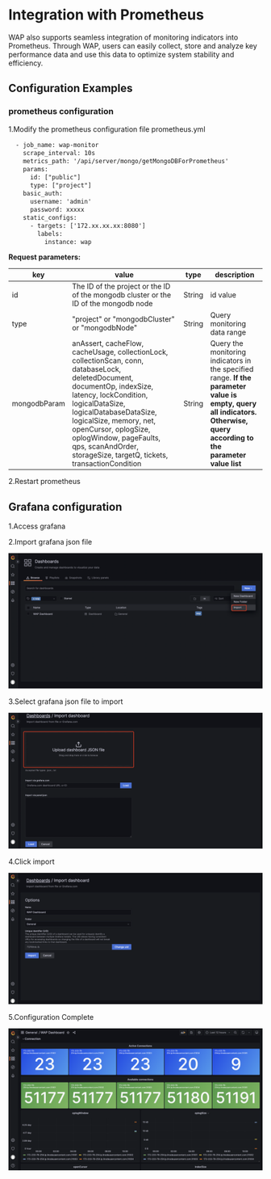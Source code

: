 # Integration with Prometheus

WAP also supports seamless integration of monitoring indicators into Prometheus. Through WAP, users can easily collect, store and analyze key performance data and use this data to optimize system stability and efficiency.



## Configuration Examples

### prometheus configuration

1.Modify the prometheus configuration file prometheus.yml

``````
  - job_name: wap-monitor
    scrape_interval: 10s
    metrics_path: '/api/server/mongo/getMongoDBForPrometheus'
    params:
      id: ["public"]
      type: ["project"]
    basic_auth:
      username: 'admin'
      password: xxxxx
    static_configs:
      - targets: ['172.xx.xx.xx:8080']
        labels:
          instance: wap

``````

**Request parameters:**

| **key**      | **value**                                                    | **type** | **description**                                              |
| ------------ | ------------------------------------------------------------ | -------- | ------------------------------------------------------------ |
| id           | The ID of the project or the ID of the mongodb cluster or the ID of the mongodb node | String   | id value                                                     |
| type         | "project" or "mongodbCluster" or "mongodbNode"               | String   | Query monitoring data range                                  |
| mongodbParam | anAssert, cacheFlow, cacheUsage, collectionLock, collectionScan, conn, databaseLock, deletedDocument, documentOp, indexSize, latency, lockCondition, logicalDataSize, logicalDatabaseDataSize, logicalSize, memory, net, openCursor, oplogSize, oplogWindow, pageFaults, qps, scanAndOrder, storageSize, targetQ, tickets, transactionCondition | String   | Query the monitoring indicators in the specified range. **If the parameter value is empty, query all indicators. Otherwise, query according to the parameter value list** |

2.Restart prometheus

## **Grafana configuration**

1.Access grafana

2.Import grafana json file

![image-20240712170434492](../../images/whaleal-platform/15-administrator-whaleal/integrationwith-prometheus.png)

3.Select grafana json file to import

![image-20240712170501595](../../images/whaleal-platform/15-administrator-whaleal/integrationwith-prometheus1.png)

4.Click import

![image-20240716112410796](../../images/whaleal-platform/15-administrator-whaleal/integrationwith-prometheus2.png)

5.Configuration Complete

![image-20240716112103625](../../images/whaleal-platform/15-administrator-whaleal/integrationwith-prometheus3.png)

